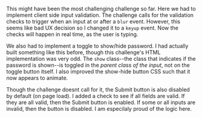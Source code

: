 This might have been the most challenging challenge so far. Here we had to implement client side input validation. The challenge calls for the validation checks to trigger when an input at or after a `blur` event. However, this seems like bad UX decision so I changed it to a `keyup` event. Now the checks will happen in real time, as the user is typing.

We also had to implement a toggle to show/hide password. I had actually built something like this before, though this challenge's HTML implementation was very odd. The `show` class--the class that indicates if the password is shown--is toggled in the _parent class of the input_, not on the toggle button itself. I also improved the show-hide button CSS such that it now appears to animate.

Though the challenge doesnt call for it, the Submit button is also disabled by default (on page load). I added a check to see if all fields are valid. If they are all valid, then the Submit button is enabled. If some or all inputs are invalid, then the button is disabled. I am especilaly proud of the logic here.

